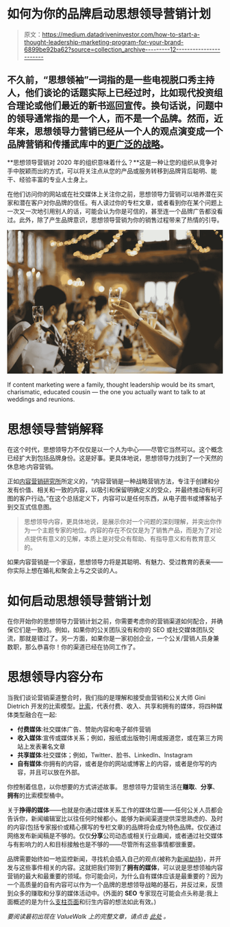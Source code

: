 # 如何为你的品牌启动思想领导营销计划

> 原文：<https://medium.datadriveninvestor.com/how-to-start-a-thought-leadership-marketing-program-for-your-brand-6899be92ba62?source=collection_archive---------12----------------------->

## 不久前，“思想领袖”一词指的是一些电视脱口秀主持人，他们谈论的话题实际上已经过时，比如现代投资组合理论或他们最近的新书巡回宣传。换句话说，问题中的领导通常指的是一个人，而不是一个品牌。然而，近年来，思想领导力营销已经从一个人的观点演变成一个品牌营销和传播武库中的[更广泛的战略](https://medium.com/swlh/5-thought-leadership-tips-for-scrappy-startups-2e82adbb0e66)。

**思想领导营销对 2020 年的组织意味着什么？**这是一种让您的组织从竞争对手中脱颖而出的方式，可以将关注点从您的产品或服务转移到品牌背后聪明、能干、经验丰富的专业人士身上。

在他们访问你的网站或在社交媒体上关注你之前，思想领导力营销可以培养潜在买家和潜在客户对你品牌的信任。有人读过你的专栏文章，或者看到你在某个问题上一次又一次地引用别人的话，可能会认为你是可信的，甚至连一个品牌广告都没看过。此外，除了产生品牌意识，思想领导营销为你的销售过程带来了热情的引导。

![](img/3f981abd34ec18eb45b990a2c9434282.png)

If content marketing were a family, thought leadership would be its smart, charismatic, educated cousin — the one you actually want to talk to at weddings and reunions.

# 思想领导营销解释

在这个时代，思想领导力不仅仅是以一个人为中心——尽管它当然可以。这个概念已经扩大到包括品牌身份。这是好事。更具体地说，思想领导力找到了一个天然的休息地:内容营销。

正如[内容营销研究所](https://contentmarketinginstitute.com/what-is-content-marketing/)所定义的，“内容营销是一种战略营销方法，专注于创建和分发有价值、相关和一致的内容，以吸引和保留明确定义的受众，并最终推动有利可图的客户行动。”在这个总括定义下，内容可以是任何东西，从电子图书或博客帖子到交互式信息图。

> 思想领导内容，更具体地说，是展示你对一个问题的深刻理解，并突出你作为一个主题专家的地位。内容的存在不仅仅是为了销售产品，而是为了对论点提供有意义的见解，本质上是对受众有帮助、有指导意义和有教育意义的。

如果内容营销是一个家庭，思想领导力将是其聪明、有魅力、受过教育的表亲——你实际上想在婚礼和聚会上与之交谈的人。

# 如何启动思想领导营销计划

在你开始你的思想领导力营销计划之前，你需要考虑你的营销渠道如何配合，并确保它们是一致的。例如，如果你的公关团队没有和你的 SEO 或社交媒体团队交流，那就是错过了。另一方面，如果你是一家初创企业，一个公关/营销人员身兼数职，那么恭喜你！你的渠道已经在协同工作了。

# 思想领导内容分布

当我们谈论营销渠道整合时，我们指的是理解和接受由营销和公关大师 Gini Dietrich 开发的比索模型。[比索](https://spinsucks.com/communication/pr-pros-must-embrace-the-peso-model/)，代表付费、收入、共享和拥有的媒体，将四种媒体类型融合在一起:
- **付费媒体**:社交媒体广告、赞助内容和电子邮件营销
- **收入媒体**:宣传或媒体关系；例如，报纸或出版物引用或报道您，或在第三方网站上发表署名文章
- **共享媒体**:社交媒体；例如，Twitter、脸书、LinkedIn、Instagram
- **自有媒体**:你拥有的内容，或者是你的网站或博客上的内容，或者是你写的内容，并且可以放在外部。

你控制着信息，以你想要的方式讲述故事。
思想领导力营销生活在**赚取**、**分享**、**拥有**的比索模型桶中。

关于**挣得的媒体**——也就是你通过媒体关系工作的媒体位置——任何公关人员都会告诉你，新闻编辑室比以往任何时候都小。能够为新闻渠道提供深思熟虑的、及时的内容(包括专家报价或精心撰写的专栏文章)的品牌将会成为特色品牌。仅仅通过网络发布新闻稿是不够的。仅仅**分享**公司动态或相关行业趣闻，或者通过社交媒体与有影响力的人和目标接触也是不够的——尽管所有这些事情都很重要。

品牌需要始终如一地监控新闻，寻找机会插入自己的观点(被称为[新闻劫持](https://contentmarketinginstitute.com/2014/01/brand-marketing-newsjacking-next-level/))，并开发与这些事件相关的内容。这就把我们带到了**拥有的媒体**，可以说是思想领袖内容营销的最大和最重要的领域。你可能会问，为什么自有媒体应该是最重要的？因为一个高质量的自有内容可以作为一个品牌的思想领导战略的基石，并反过来，反馈到众多的赚取和分享的媒体活动中。(外面的 **SEO** 专家现在可能会点头称是:我上面概述的是为什么[支柱页面](https://blog.hubspot.com/marketing/pillar-page-examples)和衍生内容的想法如此有效。)

*要阅读最初出现在 ValueWalk 上的完整文章，请点击* [*此处*](https://www.valuewalk.com/2020/02/thought-leadership-marketing/) *。*